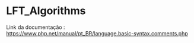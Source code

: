 # LFT_Algorithms
Link da documentação : https://www.php.net/manual/pt_BR/language.basic-syntax.comments.php

